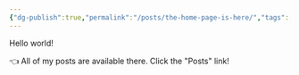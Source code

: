 ```yaml
---
{"dg-publish":true,"permalink":"/posts/the-home-page-is-here/","tags":["gardenEntry"]}
---
```



Hello world!

👈 All of my posts are available there. Click the "Posts" link!